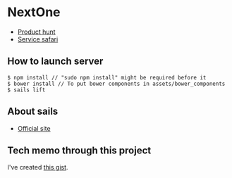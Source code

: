 # NextOne

- [Product hunt](http://www.producthunt.com/)
- [Service safari](http://www.service-safari.com/)

## How to launch server

```
$ npm install // "sudo npm install" might be required before it
$ bower install // To put bower components in assets/bower_components
$ sails lift
```

## About sails

- [Official site](http://sailsjs.org/#/)

## Tech memo through this project

I've created [this gist](https://gist.github.com/tsuyoyo/be8c6b0bc7806c4affe5).
